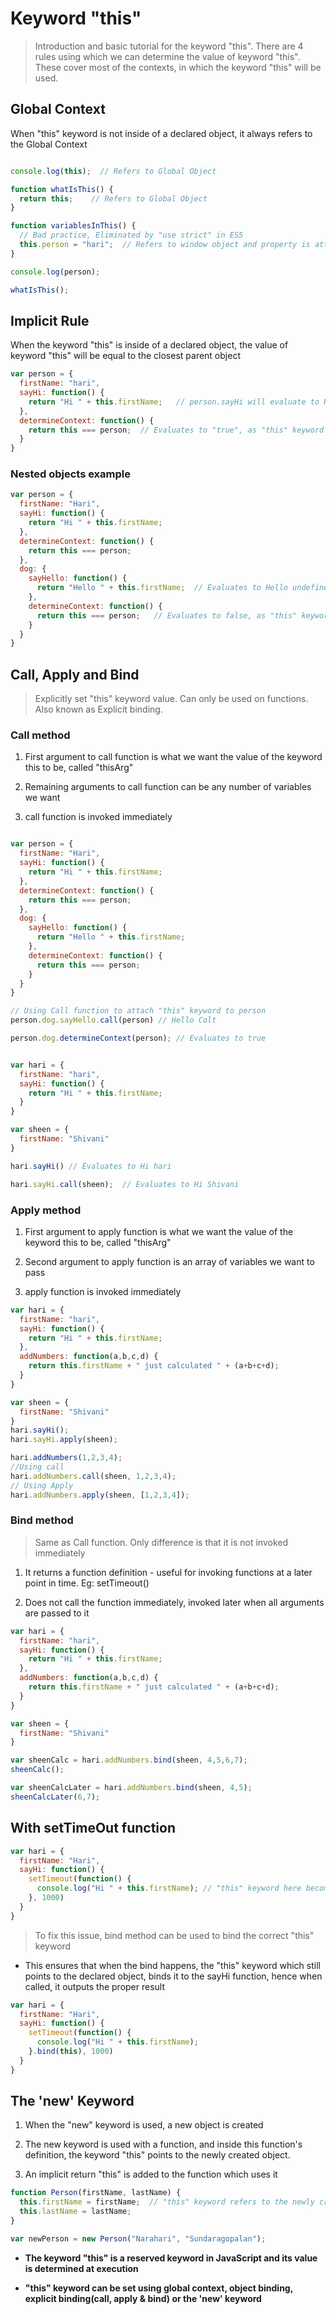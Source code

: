 # Keyword **"this"**

> Introduction and basic tutorial for the keyword "this". There are 4 rules using which we can determine the value of keyword "this". These cover most of the contexts, in which the keyword "this" will be used.

## Global Context

When "this" keyword is not inside of a declared object, it always refers to the Global Context

```js

console.log(this);  // Refers to Global Object

function whatIsThis() {
  return this;    // Refers to Global Object
}

function variablesInThis() {
  // Bad practice, Eliminated by "use strict" in ES5
  this.person = "hari";  // Refers to window object and property is attached to it
}

console.log(person);

whatIsThis();
```


## Implicit Rule

When the keyword "this" is inside of a declared object, the value of keyword "this" will be equal to the closest parent object

```js
var person = {
  firstName: "hari",
  sayHi: function() {
    return "Hi " + this.firstName;   // person.sayHi will evaluate to Hi hari
  },
  determineContext: function() {
    return this === person;  // Evaluates to "true", as "this" keyword is equal to person (closest parent object)
  }
}
```

### Nested objects example

```js
var person = {
  firstName: "Hari",
  sayHi: function() {
    return "Hi " + this.firstName;
  },
  determineContext: function() {
    return this === person;
  },
  dog: {
    sayHello: function() {
      return "Hello " + this.firstName;  // Evaluates to Hello undefined as "this" keyword is undefined here, the closest parent object dog does not have a firstName attribute
    },
    determineContext: function() {
      return this === person;   // Evaluates to false, as "this" keyword is not equal to person but equals to person.dog
    }
  }
}
```


## Call, Apply and Bind

> Explicitly set "this" keyword value. Can only be used on functions. Also known as Explicit binding.


### Call method

1. First argument to call function is what we want the value of the keyword this to be, called "thisArg"

2. Remaining arguments to call function can be any number of variables we want

3. call function is invoked immediately

```js

var person = {
  firstName: "Hari",
  sayHi: function() {
    return "Hi " + this.firstName;
  },
  determineContext: function() {
    return this === person;
  },
  dog: {
    sayHello: function() {
      return "Hello " + this.firstName; 
    },
    determineContext: function() {
      return this === person; 
    }
  }
}

// Using Call function to attach "this" keyword to person
person.dog.sayHello.call(person) // Hello Colt

person.dog.determineContext(person); // Evaluates to true


var hari = {
  firstName: "hari",
  sayHi: function() {
    return "Hi " + this.firstName;
  }
}

var sheen = {
  firstName: "Shivani"
}

hari.sayHi() // Evaluates to Hi hari

hari.sayHi.call(sheen);  // Evaluates to Hi Shivani
```

### Apply method

1. First argument to apply function is what we want the value of the keyword this to be, called "thisArg"

2. Second argument to apply function is an array of variables we want to pass

3. apply function is invoked immediately

```js
var hari = {
  firstName: "hari",
  sayHi: function() {
    return "Hi " + this.firstName;
  },
  addNumbers: function(a,b,c,d) {
    return this.firstName + " just calculated " + (a+b+c+d);
  }
}

var sheen = {
  firstName: "Shivani"
}
hari.sayHi();
hari.sayHi.apply(sheen);

hari.addNumbers(1,2,3,4);
//Using call
hari.addNumbers.call(sheen, 1,2,3,4);
// Using Apply
hari.addNumbers.apply(sheen, [1,2,3,4]);
```


### Bind method

> Same as Call function. Only difference is that it is not invoked immediately

1. It returns a function definition - useful for invoking functions at a later point in time. Eg: setTimeout()

2. Does not call the function immediately, invoked later when all arguments are passed to it

```js
var hari = {
  firstName: "hari",
  sayHi: function() {
    return "Hi " + this.firstName;
  },
  addNumbers: function(a,b,c,d) {
    return this.firstName + " just calculated " + (a+b+c+d);
  }
}

var sheen = {
  firstName: "Shivani"
}

var sheenCalc = hari.addNumbers.bind(sheen, 4,5,6,7);
sheenCalc();

var sheenCalcLater = hari.addNumbers.bind(sheen, 4,5);
sheenCalcLater(6,7);
```

## With setTimeOut function

```js
var hari = {
  firstName: "Hari",
  sayHi: function() {
    setTimeout(function() {
      console.log("Hi " + this.firstName); // "this" keyword here becomes attached to window Object as setTimeout is called at a later point of time
    }, 1000)
  }
}
```

> To fix this issue, bind method can be used to bind the correct "this" keyword

* This ensures that when the bind happens, the "this" keyword which still points to the declared object, binds it to the sayHi function, hence when called, it outputs the proper result

```js
var hari = {
  firstName: "Hari",
  sayHi: function() {
    setTimeout(function() {
      console.log("Hi " + this.firstName);
    }.bind(this), 1000)
  }
}
```

## The **'new'** Keyword

1. When the "new" keyword is used, a new object is created

2. The new keyword is used with a function, and inside this function's definition, the keyword "this" points to the newly created object.

3. An implicit return "this" is added to the function which uses it

```js
function Person(firstName, lastName) {
  this.firstName = firstName;  // "this" keyword refers to the newly created object
  this.lastName = lastName;
}

var newPerson = new Person("Narahari", "Sundaragopalan");
```

* **The keyword "this" is a reserved keyword in JavaScript and its value is determined at execution**

* **"this" keyword can be set using global context, object binding, explicit binding(call, apply & bind) or the 'new' keyword**
